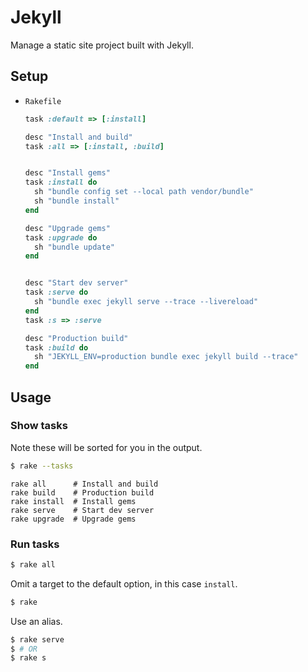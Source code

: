 # Jekyll

Manage a static site project built with Jekyll.

## Setup

- `Rakefile`
    ```ruby
    task :default => [:install]

    desc "Install and build"
    task :all => [:install, :build]


    desc "Install gems"
    task :install do
      sh "bundle config set --local path vendor/bundle"
      sh "bundle install"
    end

    desc "Upgrade gems"
    task :upgrade do
      sh "bundle update"
    end


    desc "Start dev server"
    task :serve do
      sh "bundle exec jekyll serve --trace --livereload"
    end
    task :s => :serve

    desc "Production build"
    task :build do
      sh "JEKYLL_ENV=production bundle exec jekyll build --trace"
    end
    ```
    
## Usage

### Show tasks

Note these will be sorted for you in the output.

```sh
$ rake --tasks
```
```
rake all      # Install and build
rake build    # Production build
rake install  # Install gems
rake serve    # Start dev server
rake upgrade  # Upgrade gems
```

### Run tasks

```sh
$ rake all
```

Omit a target to the default option, in this case `install`.

```sh
$ rake
```

Use an alias.

```sh
$ rake serve
$ # OR
$ rake s
```
